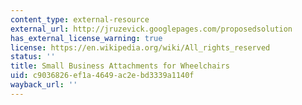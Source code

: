 ```yaml
---
content_type: external-resource
external_url: http://jruzevick.googlepages.com/proposedsolution
has_external_license_warning: true
license: https://en.wikipedia.org/wiki/All_rights_reserved
status: ''
title: Small Business Attachments for Wheelchairs
uid: c9036826-ef1a-4649-ac2e-bd3339a1140f
wayback_url: ''
---
```

